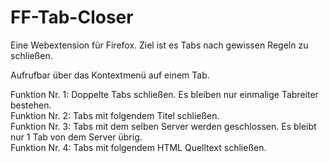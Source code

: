 # FF-Tab-Closer
Eine Webextension für Firefox. Ziel ist es Tabs nach gewissen Regeln zu schließen.


Aufrufbar über das Kontextmenü auf einem Tab.

Funktion Nr. 1: Doppelte Tabs schließen. Es bleiben nur einmalige Tabreiter bestehen.  
Funktion Nr. 2: Tabs mit folgendem Titel schließen.  
Funktion Nr. 3: Tabs mit dem selben Server werden geschlossen. Es bleibt nur 1 Tab von dem Server übrig.  
Funktion Nr. 4: Tabs mit folgendem HTML Quelltext schließen.
